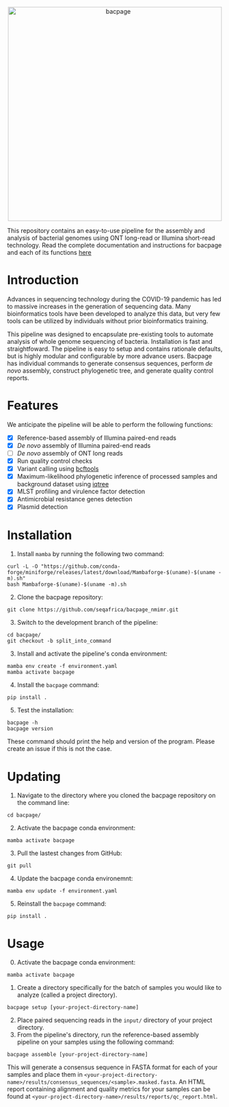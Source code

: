 <p align="center">
    <picture>
      <source media="(prefers-color-scheme: dark)" srcset=".github/logo_light.png">
      <source media="(prefers-color-scheme: light)" srcset=".github/logo_dark.png">
      <img alt="bacpage" src=".github/logo_dark.png" width=500>
    </picture>
</p>

This repository contains an easy-to-use pipeline for the assembly and analysis of bacterial genomes using ONT long-read or Illumina short-read technology. 
Read the complete documentation and instructions for bacpage and each of its functions [here](https://cholgen.github.io/sequencing-resources/bacpage-command.html)

# Introduction
Advances in sequencing technology during the COVID-19 pandemic has led to massive increases in the generation of sequencing data. Many bioinformatics tools have been developed to analyze this data, but very few tools can be utilized by individuals without prior bioinformatics training.

This pipeline was designed to encapsulate pre-existing tools to automate analysis of whole genome sequencing of bacteria. 
Installation is fast and straightfoward. 
The pipeline is easy to setup and contains rationale defaults, but is highly modular and configurable by more advance users.
Bacpage has individual commands to generate consensus sequences, perform *de novo* assembly, construct phylogenetic tree, and generate quality control reports.

# Features
We anticipate the pipeline will be able to perform the following functions:
- [x] Reference-based assembly of Illumina paired-end reads
- [x] *De novo* assembly of Illumina paired-end reads
- [ ] *De novo* assembly of ONT long reads
- [x] Run quality control checks
- [x] Variant calling using [bcftools](https://github.com/samtools/bcftools)
- [x] Maximum-likelihood phylogenetic inference of processed samples and background dataset using [iqtree](https://github.com/iqtree/iqtree2) 
- [x] MLST profiling and virulence factor detection
- [x] Antimicrobial resistance genes detection
- [x] Plasmid detection

# Installation
1. Install `mamba` by running the following two command:
```commandline
curl -L -O "https://github.com/conda-forge/miniforge/releases/latest/download/Mambaforge-$(uname)-$(uname -m).sh"
bash Mambaforge-$(uname)-$(uname -m).sh
```

2. Clone the bacpage repository:
```commandline
git clone https://github.com/seqafrica/bacpage_nmimr.git
```

3. Switch to the development branch of the pipeline:
```commandline
cd bacpage/
git checkout -b split_into_command
```

3. Install and activate the pipeline's conda environment:
```commandline
mamba env create -f environment.yaml
mamba activate bacpage
```

4. Install the `bacpage` command:
```commandline
pip install .
```

5. Test the installation:
```commandline
bacpage -h
bacpage version
```
These command should print the help and version of the program. Please create an issue if this is not the case.

# Updating

1. Navigate to the directory where you cloned the bacpage repository on the command line:
```commandline
cd bacpage/
```
2. Activate the bacpage conda environment:
```commandline
mamba activate bacpage
```
3. Pull the lastest changes from GitHub:
```commandline
git pull
```
4. Update the bacpage conda environemnt:
```commandline
mamba env update -f environment.yaml
```
5. Reinstall the `bacpage` command:
```commandline
pip install .
```

# Usage
0. Activate the bacpage conda environment:
```commandline
mamba activate bacpage
```
1. Create a directory specifically for the batch of samples you would like to analyze (called a project directory).
```commandline
bacpage setup [your-project-directory-name]
```
2. Place paired sequencing reads in the `input/` directory of your project directory.
3. From the pipeline's directory, run the reference-based assembly pipeline on your samples using the following command:
```commandline
bacpage assemble [your-project-directory-name]
```
This will generate a consensus sequence in FASTA format for each of your samples and place them in 
`<your-project-directory-name>/results/consensus_sequences/<sample>.masked.fasta`. An HTML report containing alignment 
and quality metrics for your samples can be found at `<your-project-directory-name>/results/reports/qc_report.html`.
